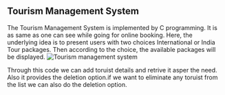 ## Tourism Management System
The Tourism Management System is implemented by C programming. It is as same as one can see while going for online booking. Here, the underlying idea is to present users with two choices International or India Tour packages. Then according to the choice, the available packages will be displayed.
![Tourism management system](https://github.com/user-attachments/assets/1e893776-c504-4768-9b8a-20ff9be8681b)

Through this code we can add toruist details and retrive it asper the need. Also it provides the deletion option.if we want to eliminate any toruist from the list we can also do the deletion option. 
